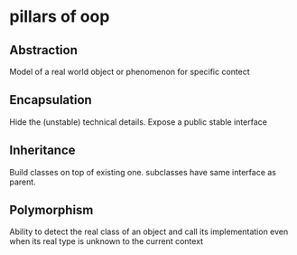 # pillars of oop

## Abstraction

Model of a real world object or phenomenon for specific contect

## Encapsulation

Hide the (unstable) technical details. Expose a public stable interface

## Inheritance

Build classes on top of existing one. subclasses have same interface as parent.

## Polymorphism

Ability to detect the real class of an object and call its implementation even when its real type is unknown to the current context
